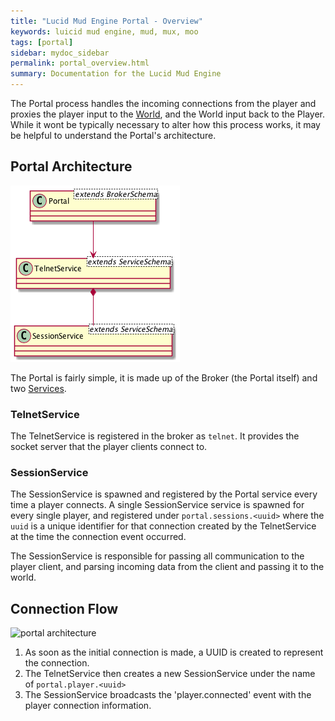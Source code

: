 ```yaml
---
title: "Lucid Mud Engine Portal - Overview"
keywords: luicid mud engine, mud, mux, moo
tags: [portal]
sidebar: mydoc_sidebar
permalink: portal_overview.html
summary: Documentation for the Lucid Mud Engine
---
```


The Portal process handles the incoming connections from the player and proxies the player input to the [World](), and
the World input back to the Player. While it wont be typically necessary to alter how this process works, it may be
helpful to understand the Portal's architecture.

## Portal Architecture
![portal architecture](./portal_architecture.png)

The Portal is fairly simple, it is made up of the Broker (the Portal itself) and two 
[Services](http://moleculer.services/0.12/docs/service.html).

### TelnetService
The TelnetService is registered in the broker as `telnet`. It provides the socket server that the player clients connect
to.

### SessionService
The SessionService is spawned and registered by the  Portal service every time a player connects. A single 
SessionService service is spawned for every single player, and registered under `portal.sessions.<uuid>` where the 
`uuid` is a unique identifier for that connection created by the TelnetService at the time the connection event 
occurred.

The SessionService is responsible for passing all communication to the player client, and parsing incoming data from 
the client and passing it to the world.

## Connection Flow
![portal architecture](pages/portal/portal_connection_flow.png)

1. As soon as the initial connection is made, a UUID is created to represent the connection.
1. The TelnetService then creates a new SessionService under the name of `portal.player.<uuid>`
1. The SessionService broadcasts the 'player.connected' event with the player connection information.
